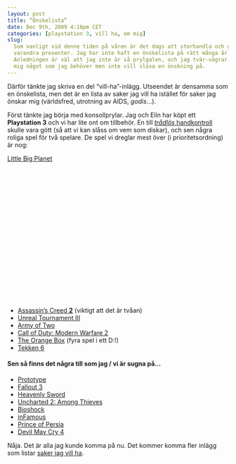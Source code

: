 ```yaml
---
layout: post
title: “Önskelista”
date: Dec 9th, 2009 4:10pm CET
categories: [playstation 3, vill ha, om mig]
slug:
  Som vanligt vid denne tiden på våren är det dags att storhandla och ge
  varandra presenter. Jag har inte haft en önskelista på rätt många år.
  Anledningen är väl att jag inte är så prylgalen, och jag tvär-vägrar att önska
  mig något som jag behöver men inte vill slösa en önskning på.
---
```


Därför tänkte jag skriva en del “vill-ha”-inlägg. Utseendet är densamma som en önskelista, men det är en lista av saker jag vill ha istället för saker jag önskar mig (världsfred, utrotning av AIDS, *godis*…).

Först tänkte jag börja med konsollprylar. Jag och Elin har köpt ett **Playstation 3** och vi har lite ont om tillbehör. En till [*trådlös* handkontroll](http://www.prisjakt.nu/produkt.php?rec=253566) skulle vara gött (så att vi kan slåss om vem som diskar), och sen några roliga spel för två spelare. De spel vi dreglar mest över (i prioritetsordning) är nog:

[Little Big Planet](http://www.prisjakt.nu/produkt.php?p=160870)

<object width="400" height="225"><param name="allowfullscreen" value="true" /><param name="allowscriptaccess" value="always" /><param name="movie" value="http://vimeo.com/moogaloop.swf?clip_id=1417587&amp;server=vimeo.com&amp;show_title=1&amp;show_byline=0&amp;show_portrait=0&amp;color=00adef&amp;fullscreen=1" /><embed src="http://vimeo.com/moogaloop.swf?clip_id=1417587&amp;server=vimeo.com&amp;show_title=1&amp;show_byline=0&amp;show_portrait=0&amp;color=00adef&amp;fullscreen=1" type="application/x-shockwave-flash" allowfullscreen="true" allowscriptaccess="always" style="display: block; width: 100%;" height="300"></embed></object>

- [Assassin’s Creed **2**](http://www.prisjakt.nu/produkt.php?p=421657) (viktigt att det är tvåan)
- [Unreal Tournament III](http://www.prisjakt.nu/produkt.php?p=118429)
- [Army of Two](http://www.prisjakt.nu/produkt.php?p=118280)
- [Call of Duty: Modern Warfare 2](http://www.prisjakt.nu/produkt.php?p=400635)
- [The Orange Box](http://www.prisjakt.nu/produkt.php?p=118342) (fyra spel i ett D:!)
- [Tekken 6](http://www.prisjakt.nu/produkt.php?p=118272)

#### Sen så finns det några till som jag / vi är sugna på…
- [Prototype](http://www.prisjakt.nu/produkt.php?p=210064)
- [Fallout 3](http://www.prisjakt.nu/produkt.php?p=227110)
- [Heavenly Sword](http://www.prisjakt.nu/produkt.php?p=118277)
- [Uncharted 2: Among Thieves](http://www.prisjakt.nu/produkt.php?o=375781)
- [Bioshock](http://www.prisjakt.nu/produkt.php?p=118282)
- [inFamous](http://www.prisjakt.nu/produkt.php?p=317265)
- [Prince of Persia](http://www.prisjakt.nu/produkt.php?p=312406)
- [Devil May Cry 4](http://www.prisjakt.nu/produkt.php?p=118301)

Nåja. Det är alla jag kunde komma på nu. Det kommer komma fler inlägg som listar [saker jag vill ha](http://burgestrand.se/tagged/vill_ha).